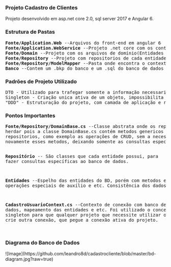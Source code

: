 <h3>Projeto Cadastro de Clientes</h3>
<p> Projeto desenvolvido em asp.net core 2.0, sql server 2017 e Angular 6. </p>
<p><h3>Estrutura de Pastas</h3></p>
<pre>
<b>Fonte/Application.Web</b> --Arquivos do front-end em angular 6
<b>Fonte/Application.WebService</b> --Projeto .net core com os controllers
<b>Fonte/Domain</b> --Projeto com os arquivos de domínio(Entidades e Dtos)
<b>Fonte/Repository</b> --Projeto com repositorios de cada entidade e context de conexão.
<b>Fonte/Repository/ModelMapper</b> --Pasta onde encontra o context de conexão
<b>Banco</b> --Contem um .bkp do banco e um .sql do banco de dados da aplicação.
</pre>
<p><h3>Padrões de Projeto Utilizado</h3></p>
<pre>
DTO - Utilizado para trafegar somente a informação necessaria para interface.
Singleton - Criação unica ativa de um objeto, impossibilita ser instanciado mais de 1 vez.
"DDD" - Estruturação do projeto, com camada de aplicação e repositório.
</pre>
<p><h3>Pontos Importantes</h3></p>
<pre>
<b>Fonte/Repository/DomainBase.cs</b> --Classe abstrata onde os repositorios deverão obrigatoriamente 
herdar pois a classe DomainBase.cs contém metodos genericos que são utilizados por todos os
repositorios, como exemplo as operações de CRUD, sem a necessidade que cada repositório crie
novamente esses metodos, deixando somente as consultas específicas de cada repositório.

<b>Repositório</b> -- São classes que cada entidade possui, para fazer consultas específicas ao banco de dados.

<b>Entidades</b> --Espelho das entidades do BD, porém com metodos e operações especiais de auxílio e etc.
Consistência dos dados.

<b>CadastroUsuarioContext.cs</b> --Contexto de conexão com banco de dados, mapeamento das entidades e etc.
Foi utilizado o conceito de singleton para que qualquer projeto que necessite utilizar o BD, não
crie outra conexão, que pegue a conexão ativa do projeto.

</pre>

<p><h3>Diagrama do Banco de Dados</h3></p>
![Image](https://github.com/leandro8d/cadastrocliente/blob/master/bd-diagram.jpg?raw=true)
